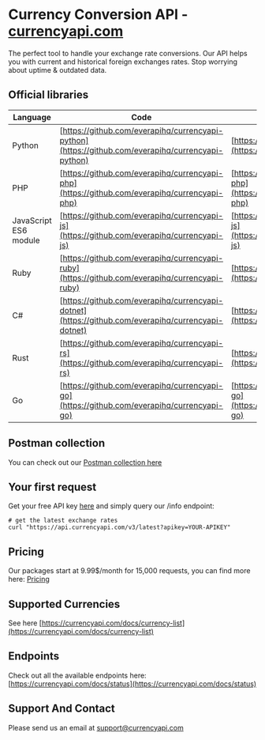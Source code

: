 # Currency Conversion API - [currencyapi.com](https://currencyapi.com)

The perfect tool to handle your exchange rate conversions. Our API helps you with current and historical foreign exchanges rates. Stop worrying about uptime & outdated data.

## Official libraries

| Language              | Code                                                                                               | Repository                                                                                                       |
| --------------------- | -------------------------------------------------------------------------------------------------- | ---------------------------------------------------------------------------------------------------------------- |
| Python                | [https://github.com/everapihq/currencyapi-python](https://github.com/everapihq/currencyapi-python) | [https://pypi.org/project/currencyapicom/](https://pypi.org/project/currencyapicom/)                             |
| PHP                   | [https://github.com/everapihq/currencyapi-php](https://github.com/everapihq/currencyapi-php)       | [https://packagist.org/packages/everapi/currencyapi-php](https://packagist.org/packages/everapi/currencyapi-php) |
| JavaScript ES6 module | [https://github.com/everapihq/currencyapi-js](https://github.com/everapihq/currencyapi-js)         | [https://www.npmjs.com/package/@everapi/currencyapi-js](https://www.npmjs.com/package/@everapi/currencyapi-js)   |
| Ruby                  | [https://github.com/everapihq/currencyapi-ruby](https://github.com/everapihq/currencyapi-ruby)     | [https://rubygems.org/gems/currencyapi](https://rubygems.org/gems/currencyapi)                                   |
| C#                    | [https://github.com/everapihq/currencyapi-dotnet](https://github.com/everapihq/currencyapi-dotnet) | [https://www.nuget.org/packages/Currencyapi/](https://www.nuget.org/packages/Currencyapi/)                       |
| Rust                  | [https://github.com/everapihq/currencyapi-rs](https://github.com/everapihq/currencyapi-rs)         | [https://crates.io/crates/currencyapi-rs](https://crates.io/crates/currencyapi-rs)                               |
| Go                    | [https://github.com/everapihq/currencyapi-go](https://github.com/everapihq/currencyapi-go)         | [https://pkg.go.dev/github.com/everapihq/currencyapi-go](https://pkg.go.dev/github.com/everapihq/currencyapi-go) |

## Postman collection

You can check out our [Postman collection here](https://www.postman.com/dominikkukacka/workspace/everapi/collection/6448-2d679115-8ed7-4dce-afb2-600ccfe6cba5?ctx=documentation)

## Your first request

Get your free API key [here](https://app.currencyapi.com/register) and simply query our /info endpoint:

```
# get the latest exchange rates
curl "https://api.currencyapi.com/v3/latest?apikey=YOUR-APIKEY"

```

## Pricing

Our packages start at 9.99$/month for 15,000 requests, you can find more here: [Pricing](https://currencyapi.com/pricing/)

## Supported Currencies

See here [https://currencyapi.com/docs/currency-list](https://currencyapi.com/docs/currency-list)

## Endpoints

Check out all the available endpoints here: [https://currencyapi.com/docs/status](https://currencyapi.com/docs/status)

## Support And Contact

Please send us an email at [support@currencyapi.com](mailto:support@currencyapi.com)
